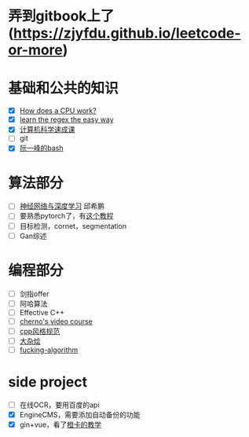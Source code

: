 # 弄到gitbook上了(https://zjyfdu.github.io/leetcode-or-more)

# 基础和公共的知识
- [x] [How does a CPU work?](https://milapneupane.com.np/2019/07/06/how-does-a-cpu-work/)
- [x] [learn the regex the easy way](https://github.com/ziishaned/learn-regex/blob/master/translations/README-cn.md)
- [x] [计算机科学速成课](https://www.bilibili.com/video/av21376839?t=201&p=21)
- [ ] git
- [x] [阮一峰的bash](https://wangdoc.com/bash/)

# 算法部分
- [ ] [神经网络与深度学习](https://nndl.github.io/nndl-book.pdf) 邱希鹏
- [ ] 要熟悉pytorch了，有[这个教程](https://mlelarge.github.io/dataflowr-web/cea_edf_inria.html)
- [ ] 目标检测，cornet，segmentation
- [ ] Gan综述

# 编程部分
- [ ] 剑指offer
- [ ] 阿哈算法
- [ ] Effective C++
- [ ] [cherno's video course](https://www.bilibili.com/video/av68697716/?p=47)
- [ ] [cpp风格规范](https://zh-google-styleguide.readthedocs.io/en/latest/contents/)
- [ ] [大杂烩](https://interview.huihut.com/#/)
- [ ] [fucking-algorithm](https://labuladong.gitbook.io/algo/)

# side project
- [ ] 在线OCR，要用百度的api
- [x] EngineCMS，需要添加自动备份的功能
- [x] gin+vue，看了[橙卡的教学](https://www.bilibili.com/video/av67032470)